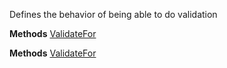 Defines the behavior of being able to do validation

**Methods**
[ValidateFor](Bifrost.Validation.ICanValidate.ValidateFor)


**Methods**
[ValidateFor](Bifrost.Validation.ICanValidate`1.ValidateFor)
